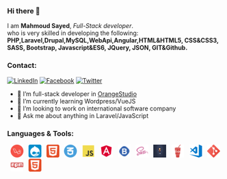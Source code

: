 ### Hi there 👋

I am <strong>Mahmoud Sayed</strong>, <i>Full-Stack developer</i>. <br>
who is very skilled in developing the following:<br>
<strong>PHP,Laravel,Drupal,MySQL,WebApi,Angular,HTML&HTML5, CSS&CSS3, SASS, Bootstrap, Javascript&ES6, JQuery, JSON,
GIT&Github.</strong>

### Contact:

<a href="https://www.linkedin.com/in/mahmoud-sayed-862524147/" target="_blank"><img src="https://img.shields.io/badge/LinkedIn-%230077B5.svg?&style=flat-square&logo=linkedin&logoColor=white" alt="LinkedIn"></a>
<a href="https://www.facebook.com/MahmoudSayedHassan96" target="_blank"><img src="https://img.shields.io/badge/Facebook-%231877F2.svg?&style=flat-square&logo=facebook&logoColor=white" alt="Facebook"></a>
<a href="https://www.twitter.com/MahmoudSayed_96" target="_blank"><img src="https://img.shields.io/badge/twitter-%231FA1F1?style=flat&logo=twitter&logoColor=white" alt="Twitter"></a>

- 🔭 I’m full-stack developer in <a href="http://orangestudio.com/" target="_blank">OrangeStudio</a>
- 🌱 I’m currently learning Wordpress/VueJS
- 👯 I’m looking to work on international software company
- 💬 Ask me about anything in Laravel/JavaScript

### Languages & Tools:

&nbsp; <img src="imgs/laravel.png" width="30px" height="30px" alt="laravel" title="Laravel">
&nbsp; <img src="imgs/drupal.png" width="30px" height="30px" alt="drupal" title="Drupal">
&nbsp; <img src="imgs/html.png" width="30px" height="30px" alt="html" title="HTML">
&nbsp; <img src="imgs/css.png" width="30px" height="30px" alt="css" title="CSS">
&nbsp; <img src="imgs/js.png" width="30px" height="30px" alt="js" title="JavaScript">
&nbsp; <img src="imgs/angular.png" width="30px" height="30px" alt="angular" title="angular">
&nbsp; <img src="imgs/bootstrap.png" width="30px" height="30px" alt="bootstrap" title="Bootstrap">
&nbsp; <img src="imgs/sass.png" width="30px" height="30px" alt="sass" title="Sass">
&nbsp; <img src="imgs/pug.png" width="30px" height="30px" alt="pugjs" title="PugJs">
&nbsp; <img src="imgs/gulp.png" width="30px" height="30px" alt="gulp" title="Gulp">
&nbsp; <img src="imgs/vscode.png" width="30px" height="30px" alt="vs code" title="VsCode">
&nbsp; <img src="imgs/git.png" width="30px" height="30px" alt="git" title="Git">
&nbsp; <img src="imgs/npm.png" width="30px" height="30px" alt="npm" title="npm">
&nbsp; <img src="https://raw.githubusercontent.com/MahmoudSayed96/MahmoudSayed96/master/imgs/html.png" width="30px" height="30px" alt="npm" title="npm">

